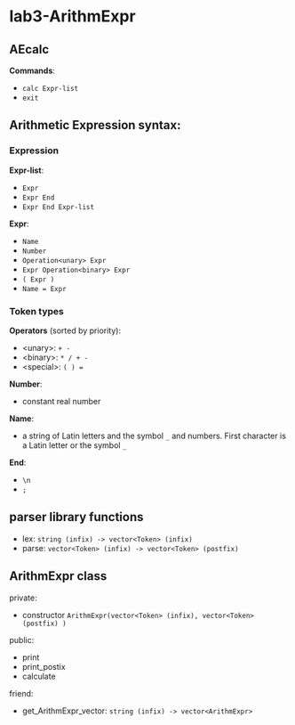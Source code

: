 # lab3-ArithmExpr

## AEcalc

**Commands**:
- `calc Expr-list`
- `exit`

## Arithmetic Expression syntax:

### Expression

**Expr-list**:
- `Expr`
- `Expr End`
- `Expr End Expr-list`

**Expr**:
- `Name`
- `Number`
- `Operation<unary> Expr`
- `Expr Operation<binary> Expr`
- `( Expr )`
- `Name = Expr`

### Token types

**Operators** (sorted by priority):
- \<unary\>: `+ -`
- \<binary\>: `* / + -`
- \<special\>: `( ) =`

**Number**:
- constant real number

**Name**:
- a string of Latin letters and the symbol `_` and numbers. First character is a Latin letter or the symbol `_`

**End**:
- `\n`
- `;`

## parser library functions

- lex: `string (infix) -> vector<Token> (infix)`
- parse: `vector<Token> (infix) -> vector<Token> (postfix)`

## ArithmExpr class

private:
- constructor `ArithmExpr(vector<Token> (infix), vector<Token> (postfix) )`

public:
- print
- print_postix
- calculate

friend:
- get_ArithmExpr_vector: `string (infix) -> vector<ArithmExpr>`
